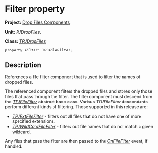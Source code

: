 <a href='Hidden comment: 
$Rev$
$Date$
'></a>

# Filter property #

**Project:** [Drop Files Components](DropFilesComponents.md).

**Unit:** _PJDropFiles_.

**Class:** _[TPJDropFiles](TPJDropFiles.md)_

```
property Filter: TPJFileFilter;
```

## Description ##

References a file filter component that is used to filter the names of dropped files.

The referenced component filters the dropped files and stores only those files that pass through the filter. The filter component must descend from the _[TPJFileFilter](TPJFileFilter.md)_ abstract base class. Various _TPJFileFilter_ descendants perform different kinds of filtering. Those supported in this release are:

  * _[TPJExtFileFilter](TPJExtFileFilter.md)_ - filters out all files that do not have one of more specified extensions.
  * _[TPJWildCardFileFilter](TPJWildCardFileFilter.md)_ - filters out file names that do not match a given wildcard.

Any files that pass the filter are then passed to the _[OnFileFilter](TPJDropFilesOnFileFilter.md)_ event, if handled.